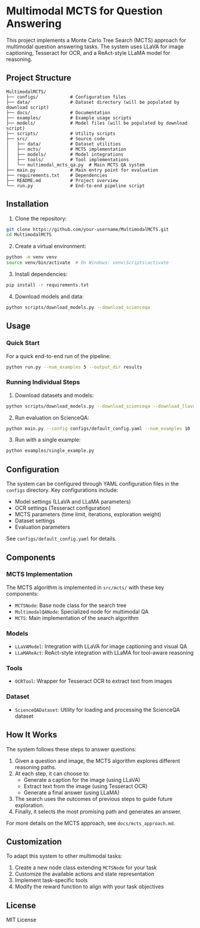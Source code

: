 # Multimodal MCTS for Question Answering

This project implements a Monte Carlo Tree Search (MCTS) approach for multimodal question answering tasks. The system uses LLaVA for image captioning, Tesseract for OCR, and a ReAct-style LLaMA model for reasoning.

## Project Structure

```
MultimodalMCTS/
├── configs/            # Configuration files
├── data/               # Dataset directory (will be populated by download script)
├── docs/               # Documentation
├── examples/           # Example usage scripts
├── models/             # Model files (will be populated by download script)
├── scripts/            # Utility scripts
├── src/                # Source code
│   ├── data/           # Dataset utilities
│   ├── mcts/           # MCTS implementation
│   ├── models/         # Model integrations
│   ├── tools/          # Tool implementations
│   └── multimodal_mcts_qa.py  # Main MCTS QA system
├── main.py             # Main entry point for evaluation
├── requirements.txt    # Dependencies
├── README.md           # Project overview
└── run.py              # End-to-end pipeline script
```

## Installation

1. Clone the repository:
```bash
git clone https://github.com/your-username/MultimodalMCTS.git
cd MultimodalMCTS
```

2. Create a virtual environment:
```bash
python -m venv venv
source venv/bin/activate  # On Windows: venv\Scripts\activate
```

3. Install dependencies:
```bash
pip install -r requirements.txt
```

4. Download models and data:
```bash
python scripts/download_models.py --download_scienceqa
```

## Usage

### Quick Start

For a quick end-to-end run of the pipeline:

```bash
python run.py --num_examples 5 --output_dir results
```

### Running Individual Steps

1. Download datasets and models:
```bash
python scripts/download_models.py --download_scienceqa --download_llava --download_llama
```

2. Run evaluation on ScienceQA:
```bash
python main.py --config configs/default_config.yaml --num_examples 10
```

3. Run with a single example:
```bash
python examples/single_example.py
```

## Configuration

The system can be configured through YAML configuration files in the `configs` directory. Key configurations include:

- Model settings (LLaVA and LLaMA parameters)
- OCR settings (Tesseract configuration)
- MCTS parameters (time limit, iterations, exploration weight)
- Dataset settings
- Evaluation parameters

See `configs/default_config.yaml` for details.

## Components

### MCTS Implementation

The MCTS algorithm is implemented in `src/mcts/` with these key components:

- `MCTSNode`: Base node class for the search tree
- `MultimodalQANode`: Specialized node for multimodal QA
- `MCTS`: Main implementation of the search algorithm

### Models

- `LLaVAModel`: Integration with LLaVA for image captioning and visual QA
- `LLaMAReAct`: ReAct-style integration with LLaMA for tool-aware reasoning

### Tools

- `OCRTool`: Wrapper for Tesseract OCR to extract text from images

### Dataset

- `ScienceQADataset`: Utility for loading and processing the ScienceQA dataset

## How It Works

The system follows these steps to answer questions:

1. Given a question and image, the MCTS algorithm explores different reasoning paths.
2. At each step, it can choose to:
   - Generate a caption for the image (using LLaVA)
   - Extract text from the image (using Tesseract OCR)
   - Generate a final answer (using LLaMA)
3. The search uses the outcomes of previous steps to guide future exploration.
4. Finally, it selects the most promising path and generates an answer.

For more details on the MCTS approach, see `docs/mcts_approach.md`.

## Customization

To adapt this system to other multimodal tasks:

1. Create a new node class extending `MCTSNode` for your task
2. Customize the available actions and state representation
3. Implement task-specific tools
4. Modify the reward function to align with your task objectives

## License

MIT License 